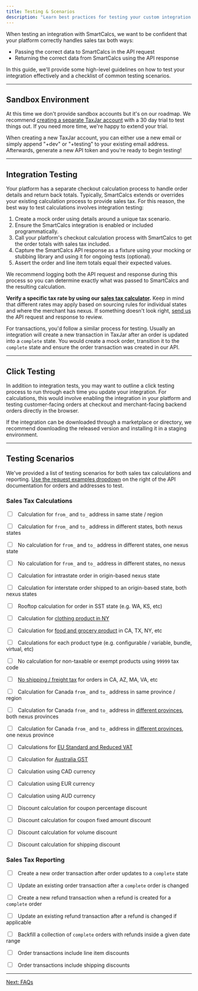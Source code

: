 ```yaml
---
title: Testing & Scenarios
description: "Learn best practices for testing your custom integration with TaxJar's sales tax API."
---
```


When testing an integration with SmartCalcs, we want to be confident that your platform correctly handles sales tax both ways:

* Passing the correct data to SmartCalcs in the API request
* Returning the correct data from SmartCalcs using the API response

In this guide, we'll provide some high-level guidelines on how to test your integration effectively and a checklist of common testing scenarios.

---

## Sandbox Environment

At this time we don't provide sandbox accounts but it's on our roadmap. We recommend [creating a separate TaxJar account](https://app.taxjar.com/api_sign_up) with a 30 day trial to test things out. If you need more time, we're happy to extend your trial.

When creating a new TaxJar account, you can either use a new email or simply append "+dev" or "+testing" to your existing email address. Afterwards, generate a new API token and you're ready to begin testing!

---

## Integration Testing

Your platform has a separate checkout calculation process to handle order details and return back totals. Typically, SmartCalcs extends or overrides your existing calculation process to provide sales tax. For this reason, the best way to test calculations involves integration testing:

1. Create a mock order using details around a unique tax scenario.
2. Ensure the SmartCalcs integration is enabled or included programmatically.
3. Call your platform's checkout calculation process with SmartCalcs to get the order totals with sales tax included.
4. Capture the SmartCalcs API response as a fixture using your mocking or stubbing library and using it for ongoing tests (optional).
5. Assert the order and line item totals equal their expected values.

We recommend logging both the API request and response during this process so you can determine exactly what was passed to SmartCalcs and the resulting calculation.

**Verify a specific tax rate by using our [sales tax calculator](https://www.taxjar.com/sales-tax-calculator/).** Keep in mind that different rates may apply based on sourcing rules for individual states and where the merchant has nexus. If something doesn't look right, [send us](https://www.taxjar.com/contact/) the API request and response to review.

For transactions, you'd follow a similar process for testing. Usually an integration will create a new transaction in TaxJar after an order is updated into a `complete` state. You would create a mock order, transition it to the `complete` state and ensure the order transaction was created in our API.

---

## Click Testing

In addition to integration tests, you may want to outline a click testing process to run through each time you update your integration. For calculations, this would involve enabling the integration in your platform and testing customer-facing orders at checkout and merchant-facing backend orders directly in the browser.

If the integration can be downloaded through a marketplace or directory, we recommend downloading the released version and installing it in a staging environment.

---

## Testing Scenarios

We've provided a list of testing scenarios for both sales tax calculations and reporting. [Use the request examples dropdown](https://developers.taxjar.com/api/reference/#taxes) on the right of the API documentation for orders and addresses to test.

### Sales Tax Calculations

<label><input type="checkbox">&nbsp;&nbsp; Calculation for `from_` and `to_` address in same state / region</label>

<label><input type="checkbox">&nbsp;&nbsp; Calculation for `from_` and `to_` address in different states, both nexus states</label>

<label><input type="checkbox">&nbsp;&nbsp; No calculation for `from_` and `to_` address in different states, one nexus state</label>

<label><input type="checkbox">&nbsp;&nbsp; No calculation for `from_` and `to_` address in different states, no nexus</label>

<label><input type="checkbox">&nbsp;&nbsp; Calculation for intrastate order in origin-based nexus state</label>

<label><input type="checkbox">&nbsp;&nbsp; Calculation for interstate order shipped to an origin-based state, both nexus states</label>

<label><input type="checkbox">&nbsp;&nbsp; Rooftop calculation for order in SST state (e.g. WA, KS, etc)</label>

<label><input type="checkbox">&nbsp;&nbsp; Calculation for [clothing product in NY](https://blog.taxjar.com/the-new-york-clothing-sales-tax-exemption-demystified/)</label>

<label><input type="checkbox">&nbsp;&nbsp; Calculation for [food and grocery product](https://blog.taxjar.com/states-grocery-items-tax-exempt/) in CA, TX, NY, etc</label>

<label><input type="checkbox">&nbsp;&nbsp; Calculations for each product type (e.g. configurable / variable, bundle, virtual, etc)</label>

<label><input type="checkbox">&nbsp;&nbsp; No calculation for non-taxable or exempt products using `99999` tax code</label>

<label><input type="checkbox">&nbsp;&nbsp; [No shipping / freight tax](https://blog.taxjar.com/sales-tax-and-shipping/) for orders in CA, AZ, MA, VA, etc</label>

<label><input type="checkbox">&nbsp;&nbsp; Calculation for Canada `from_` and `to_` address in same province / region</label>

<label><input type="checkbox">&nbsp;&nbsp; Calculation for Canada `from_` and `to_` address in [different provinces](https://canadabusiness.ca/government/taxes-gst-hst/federal-tax-information/overview-of-charging-and-collecting-sales-tax/#toc1), both nexus provinces</label>

<label><input type="checkbox">&nbsp;&nbsp; Calculation for Canada `from_` and `to_` address in [different provinces](https://canadabusiness.ca/government/taxes-gst-hst/federal-tax-information/overview-of-charging-and-collecting-sales-tax/#toc1), one nexus province</label>

<label><input type="checkbox">&nbsp;&nbsp; Calculations for [EU Standard and Reduced VAT](https://en.wikipedia.org/wiki/European_Union_value_added_tax#VAT_rates)</label>

<label><input type="checkbox">&nbsp;&nbsp; Calculation for [Australia GST](https://www.ato.gov.au/Business/GST/)</label>

<label><input type="checkbox">&nbsp;&nbsp; Calculation using CAD currency</label>

<label><input type="checkbox">&nbsp;&nbsp; Calculation using EUR currency</label>

<label><input type="checkbox">&nbsp;&nbsp; Calculation using AUD currency</label>

<label><input type="checkbox">&nbsp;&nbsp; Discount calculation for coupon percentage discount</label>

<label><input type="checkbox">&nbsp;&nbsp; Discount calculation for coupon fixed amount discount</label>

<label><input type="checkbox">&nbsp;&nbsp; Discount calculation for volume discount</label>

<label><input type="checkbox">&nbsp;&nbsp; Discount calculation for shipping discount</label>

### Sales Tax Reporting

<label><input type="checkbox">&nbsp;&nbsp; Create a new order transaction after order updates to a `complete` state</label>

<label><input type="checkbox">&nbsp;&nbsp; Update an existing order transaction after a `complete` order is changed</label>

<label><input type="checkbox">&nbsp;&nbsp; Create a new refund transaction when a refund is created for a `complete` order</label>

<label><input type="checkbox">&nbsp;&nbsp; Update an existing refund transaction after a refund is changed if applicable</label>

<label><input type="checkbox">&nbsp;&nbsp; Backfill a collection of `complete` orders with refunds inside a given date range</label>

<label><input type="checkbox">&nbsp;&nbsp; Order transactions include line item discounts</label>

<label><input type="checkbox">&nbsp;&nbsp; Order transactions include shipping discounts</label>

---

<a href="/integrations/faq/" class="btn">Next: FAQs</a>
